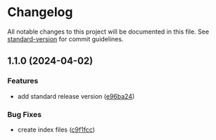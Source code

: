 # Changelog

All notable changes to this project will be documented in this file. See [standard-version](https://github.com/conventional-changelog/standard-version) for commit guidelines.

## 1.1.0 (2024-04-02)


### Features

* add standard release version ([e96ba24](https://github.com/adammmusial/tic-tac-toe/commit/e96ba2421af8b5291b19a5141d893cbe799caaae))


### Bug Fixes

* create index files ([c9f1fcc](https://github.com/adammmusial/tic-tac-toe/commit/c9f1fcc884d545b77bd95c5a34beb4ff9d013fb1))
